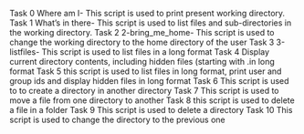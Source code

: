 Task 0 Where am I- This script is used to print present working directory.
Task 1 What’s in there- This script is used to list files and sub-directories in the working directory.
Task 2 2-bring_me_home- This script is used to change the working directory to the home directory of the user
Task 3 3-listfiles- This script is used to list files in a long format
Task 4 Display current directory contents, including hidden files (starting with .in long format
Task 5 this script is used to list files in long format, print user and group ids and display hidden files in long format
Task 6 This script is used to to create a directory in another directory
Task 7 This script is used to move a file from one directory to another
Task 8 this script is used to delete a file in a folder
Task 9 This script is used to delete a directory
Task 10 This script is used to change the directory to the previous one
